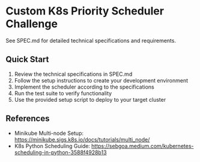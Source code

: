 # Custom K8s Priority Scheduler Challenge

See SPEC.md for detailed technical specifications and requirements.

## Quick Start
1. Review the technical specifications in SPEC.md
2. Follow the setup instructions to create your development environment
3. Implement the scheduler according to the specifications
4. Run the test suite to verify functionality
5. Use the provided setup script to deploy to your target cluster

## References
- Minikube Multi-node Setup: https://minikube.sigs.k8s.io/docs/tutorials/multi_node/
- K8s Python Scheduling Guide: https://sebgoa.medium.com/kubernetes-scheduling-in-python-3588f4928b13

